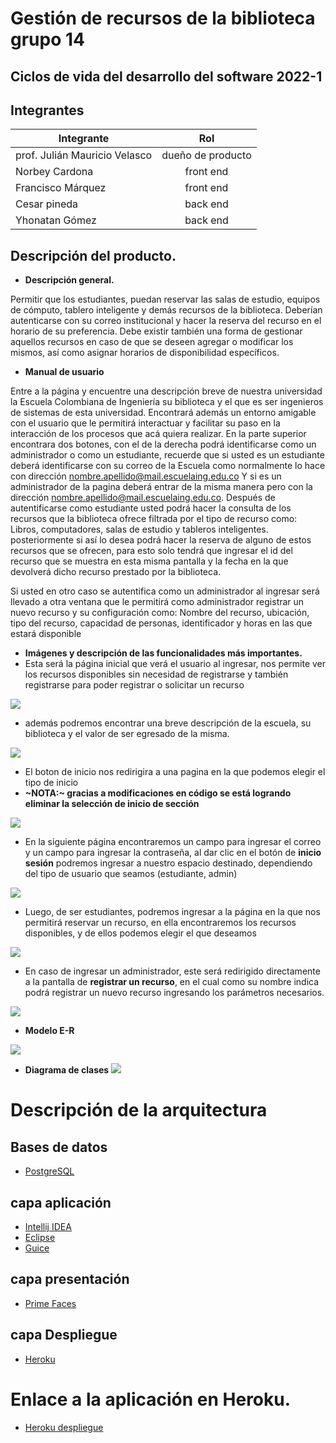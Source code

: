 # Gestión de recursos de la biblioteca grupo 14

## Ciclos de vida del desarrollo del software 2022-1


## Integrantes 

|           Integrante          |     Rol         |
|         -------------         | :-------------: |
| prof. Julián Mauricio Velasco |dueño de producto|
| Norbey Cardona                | front end       |
| Francisco Márquez             | front end       |
| Cesar pineda                  | back end        |
| Yhonatan Gómez                | back end        |




## Descripción del producto.

* **Descripción general.**

Permitir que los estudiantes, puedan reservar las salas de estudio, equipos de cómputo, tablero inteligente y demás recursos de la biblioteca. Deberían autenticarse con su correo institucional y hacer la reserva del recurso en el horario de su preferencia. Debe existir también una forma de gestionar aquellos recursos en caso de que se deseen agregar o modificar los mismos, así como asignar horarios de disponibilidad específicos.


    
* **Manual de usuario**

Entre a la página y encuentre una descripción breve de nuestra universidad la Escuela Colombiana de Ingeniería su biblioteca y el que es ser ingenieros de sistemas de esta universidad. 
Encontrará además un entorno amigable con el usuario que le permitirá interactuar y facilitar su paso en la interacción de los procesos que acá quiera realizar. En la parte superior encontrara dos botones, con el de la derecha podrá identificarse como un administrador o como un estudiante, recuerde que si usted es un estudiante deberá identificarse con su correo de la Escuela como normalmente lo hace con dirección nombre.apellido@mail.escuelaing.edu.co
Y si es un administrador de la pagina deberá entrar de la misma manera pero con la dirección nombre.apellido@mail.escuelaing.edu.co.
Después de autentificarse como estudiante usted podrá hacer la consulta de los recursos que la biblioteca ofrece filtrada por el tipo de recurso  como: Libros, computadores, salas de estudio y tableros inteligentes. posteriormente si así lo desea podrá hacer la reserva de alguno de estos recursos que se ofrecen, para esto solo tendrá que ingresar el id del recurso que se muestra en esta misma pantalla y la fecha en la que devolverá dicho recurso prestado por la biblioteca.

Si usted en otro caso se autentifica como un administrador al ingresar será llevado a otra ventana que le permitirá como administrador registrar un nuevo recurso y su configuración como: Nombre del recurso, ubicación, tipo del recurso, capacidad de personas, identificador y horas en las que estará disponible



* **Imágenes y descripción de las funcionalidades más importantes.**
* Esta será la página inicial que verá el usuario al ingresar, nos permite ver los recursos disponibles sin necesidad de registrarse y también registrarse para poder registrar o solicitar un recurso

![](https://github.com/NorbeyC/proycvds-grupo14/blob/circleci-project-setup/Imagen1.png)

* además podremos encontrar una breve descripción de la escuela, su biblioteca y el valor de ser egresado de la misma.

![](https://github.com/NorbeyC/proycvds-grupo14/blob/circleci-project-setup/Imagen2.png)

* El boton de inicio nos redirigira a una pagina en la que podemos elegir el tipo de inicio
 * **~NOTA:~ gracias a modificaciones en código se está logrando eliminar la selección de inicio de sección** 


![](https://github.com/NorbeyC/proycvds-grupo14/blob/circleci-project-setup/Imagen3.png)

* En la siguiente página encontraremos un campo para ingresar el correo y un campo para ingresar la contraseña, al dar clic en el botón de **inicio sesión** podremos ingresar a nuestro espacio destinado, dependiendo del tipo de usuario que seamos (estudiante, admin)

![](https://github.com/NorbeyC/proycvds-grupo14/blob/circleci-project-setup/Imagen4.png)

* Luego, de ser estudiantes, podremos ingresar a la página en la que nos permitirá reservar un recurso, en ella encontraremos los recursos disponibles, y de ellos podemos elegir el que deseamos


![](https://github.com/NorbeyC/proycvds-grupo14/blob/circleci-project-setup/Imagen5.png)

* En caso de ingresar un administrador, este será redirigido directamente a la pantalla de **registrar un recurso**, en el cual como su nombre indica podrá registrar un nuevo recurso ingresando los parámetros necesarios.

![](https://github.com/NorbeyC/proycvds-grupo14/blob/circleci-project-setup/Imagen7.png)


* **Modelo E-R**

![](https://github.com/NorbeyC/proycvds-grupo14/blob/circleci-project-setup/Diagrama%20E-R.jpeg)

* **Diagrama de clases**
![](https://github.com/NorbeyC/proycvds-grupo14/blob/circleci-project-setup/diagrama%20de%20clases.PNG)

# Descripción de la arquitectura
 ## Bases de datos
* [PostgreSQL](https://www.postgresql.org/)
## capa aplicación
* [Intellij IDEA](https://www.jetbrains.com/es-es/idea/)
* [Eclipse](https://www.eclipse.org/downloads/packages/)
* [Guice](https://www.baeldung.com/guice)
## capa presentación
* [Prime Faces](https://www.primefaces.org/)
## capa Despliegue
* [Heroku](https://www.heroku.com/)

# Enlace a la aplicación en Heroku.
* [Heroku despliegue](https://proyecvds-grupo14.herokuapp.com/faces/index.xhtml)

